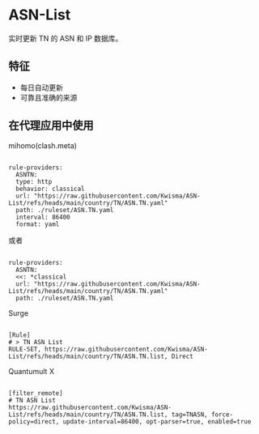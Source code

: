 
# ASN-List
    
实时更新 TN 的 ASN 和 IP 数据库。
    
## 特征
    
- 每日自动更新
- 可靠且准确的来源
    
## 在代理应用中使用
    
mihomo(clash.meta)
   
<pre><code class="language-javascript">
rule-providers:
  ASNTN:
  type: http
  behavior: classical
  url: "https://raw.githubusercontent.com/Kwisma/ASN-List/refs/heads/main/country/TN/ASN.TN.yaml"
  path: ./ruleset/ASN.TN.yaml
  interval: 86400
  format: yaml
</code></pre>

或者

<pre><code class="language-javascript">
rule-providers:
  ASNTN:
  <<: *classical
  url: "https://raw.githubusercontent.com/Kwisma/ASN-List/refs/heads/main/country/TN/ASN.TN.yaml"
  path: ./ruleset/ASN.TN.yaml
</code></pre>
    
Surge
    
<pre><code class="language-javascript">
[Rule]
# > TN ASN List
RULE-SET, https://raw.githubusercontent.com/Kwisma/ASN-List/refs/heads/main/country/TN/ASN.TN.list, Direct
</code></pre>
    
Quantumult X
    
<pre><code class="language-javascript">
[filter_remote]
# TN ASN List
https://raw.githubusercontent.com/Kwisma/ASN-List/refs/heads/main/country/TN/ASN.TN.list, tag=TNASN, force-policy=direct, update-interval=86400, opt-parser=true, enabled=true
</code></pre>
